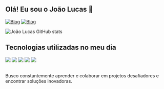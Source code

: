 ## Olá! Eu sou o João Lucas 👋
[![Blog](https://img.shields.io/badge/LinkedIn-0077B5?style=for-the-badge&logo=linkedin&logoColor=white)](https://co.linkedin.com)
[![Blog](https://img.shields.io/badge/Instagram-E4405F?style=for-the-badge&logo=instagram&logoColor=white)](https://instagram.com)

![João Lucas GitHub stats](https://github-readme-stats.vercel.app/api?username=joao-lucas04&show_icons=true&theme=tokyonight)

## Tecnologias utilizadas no meu dia
<div style="display: inline_block">
  <img aling="center" src="https://img.shields.io/badge/Java-ED8B00?style=for-the-badge&logo=openjdk&logoColor=white"/>
  <img aling="center" src="https://img.shields.io/badge/C%23-239120?style=for-the-badge&logo=c-sharp&logoColor=white"/>
  <img aling="center" src="https://img.shields.io/badge/JavaScript-F7DF1E?style=for-the-badge&logo=javascript&logoColor=black"/> 
  <img aling="center" src="https://img.shields.io/badge/HTML5-E34F26?style=for-the-badge&logo=html5&logoColor=white"/>
  <img aling="center" src="https://img.shields.io/badge/CSS3-1572B6?style=for-the-badge&logo=css3&logoColor=white"/>
</div><br/>

Busco constantemente aprender e colaborar em projetos desafiadores e encontrar soluções inovadoras.
